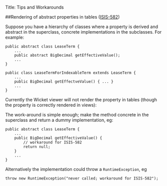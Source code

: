 Title: Tips and Workarounds


##Rendering of abstract properties in tables ([ISIS-582]())

Suppose you have a hierarchy of classes where a property is derived and abstract in the superclass, concrete implementations in the subclasses.  For example:

    public abstract class LeaseTerm {
        ...
        public abstract BigDecimal getEffectiveValue(); 
        ...
    }
    
    public class LeaseTermForIndexableTerm extends LeaseTerm {
        ...
        public BigDecimal getEffectveValue() { ... }
        ...
    }

Currently the Wicket viewer will not render the property in tables (though the property is correctly rendered in views):

The work-around is simple enough; make the method concrete in the superclass and return a dummy implementation, eg:

    public abstract class LeaseTerm {
        ...
        public BigDecimal getEffectiveValue() {
            // workaround for ISIS-582
            return null;
        }
        ...
    }

Alternatively the implementation could throw a `RuntimeException`, eg 

    throw new RuntimeException("never called; workaround for ISIS-582");
    